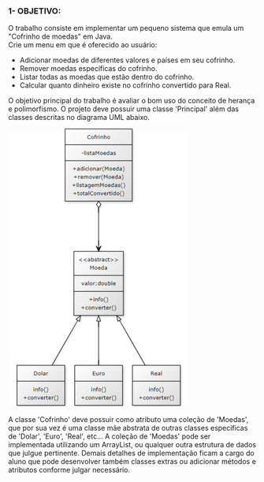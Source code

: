 ### 1- OBJETIVO:
 
O trabalho consiste em implementar um pequeno sistema que emula um "Cofrinho de moedas" em Java.   
Crie um menu em que é oferecido ao usuário:

 * Adicionar moedas de diferentes valores e países em seu cofrinho. 
 * Remover moedas específicas do cofrinho. 
 * Listar todas as moedas que estão dentro do cofrinho. 
 * Calcular quanto dinheiro existe no cofrinho convertido para Real.

O objetivo principal do trabalho é avaliar o bom uso do conceito de herança e polimorfismo. 
O projeto deve possuir uma classe 'Principal' além das classes descritas no diagrama UML abaixo. 

![Diagrama de Classes](diagramadeclasses.png)

A classe 'Cofrinho' deve possuir como
atributo uma coleção de 'Moedas', que por sua vez é uma classe mãe abstrata de
outras classes específicas de 'Dolar', 'Euro', 'Real', etc... A coleção de 'Moedas'
pode ser implementada utilizando um ArrayList, ou qualquer outra estrutura de
dados que julgue pertinente. Demais detalhes de implementação ficam a cargo
do aluno que pode desenvolver também classes extras ou adicionar métodos e
atributos conforme julgar necessário.
